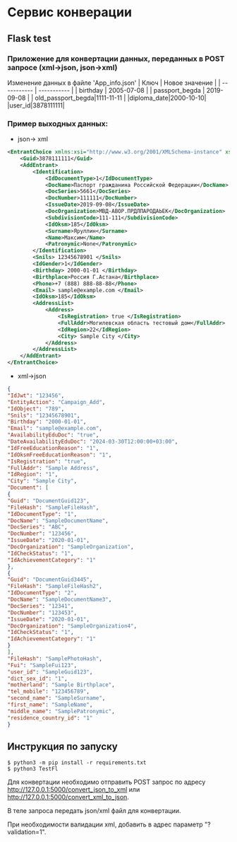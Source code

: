 # Сервис конверации
## Flask test
### Приложение для конвертации данных, переданных в POST запросе (xml->json, json->xml)

Изменение данных в файле 'App_info.json'
| Ключ | Новое значение |
| ----------- | ----------- |
| birthday   | 2005-07-08  |
| passport_begda    | 2019-09-08   |
|  old_passport_begda|1111-11-11 |
|diploma_date|2000-10-10|
|user_id|3878111111|

### Пример выходных данных:
- json-> xml
```xml
<EntrantChoice xmlns:xsi="http://www.w3.org/2001/XMLSchema-instance" xsi:noNamespaceSchemaLocation="example_schema.xsd">
    <Guid>3878111111</Guid>
    <AddEntrant>
        <Identification>
            <IdDocumentType>1</IdDocumentType>
            <DocName>Паспорт гражданина Российской Федерации</DocName>
            <DocSeries>5661</DocSeries>
            <DocNumber>111111</DocNumber>
            <IssueDate>2019-09-08</IssueDate>
            <DocOrganization>МВД-АВОР.ПРДЛПАРОДАЬЕК</DocOrganization>
            <SubdivisionCode>111-111</SubdivisionCode>
            <IdOksm>185</IdOksm>
            <Surname>Яруллин</Surname>
            <Name>Максим</Name>
            <Patronymic>None</Patronymic>
        </Identification>
        <Snils> 12345678901 </Snils>
        <IdGender>1</IdGender>
        <Birthday> 2000-01-01 </Birthday>
        <Birthplace>Россия Г.Астана</Birthplace>
        <Phone>+7 (888) 888-88-88</Phone>
        <Email> sample@example.com </Email>
        <IdOksm>185</IdOksm>
        <AddressList>
            <Address>
                <IsRegistration> true </IsRegistration>
                <FullAddr>Могилевская область тестовый дом</FullAddr>
                <IdRegion>22</IdRegion>
                <City> Sample City </City>
            </Address>
        </AddressList>
    </AddEntrant>
</EntrantChoice>
```

- xml->json
``` json
{
"IdJwt": "123456",
"EntityAction": "Campaign_Add",
"IdObject": "789",
"Snils": "12345678901",
"Birthday": "2000-01-01",
"Email": "sample@example.com",
"AvailabilityEduDoc": "true",
"DateAvailabilityEduDoc": "2024-03-30T12:00:00+03:00",
"IdFreeEducationReason": "1",
"IdOksmFreeEducationReason": "1",
"IsRegistration": "true",
"FullAddr": "Sample Address",
"IdRegion": "1",
"City": "Sample City",
"Document": [
{
"Guid": "DocumentGuid123",
"FileHash": "SampleFileHash",
"IdDocumentType": "1",
"DocName": "SampleDocumentName",
"DocSeries": "ABC",
"DocNumber": "123456",
"IssueDate": "2020-01-01",
"DocOrganization": "SampleOrganization",
"IdCheckStatus": "1",
"IdAchievementCategory": "1"
},
{
"Guid": "DocumentGuid3445",
"FileHash": "SampleFileHash2",
"IdDocumentType": "2",
"DocName": "SampleDocumentName3",
"DocSeries": "12341",
"DocNumber": "123453",
"IssueDate": "2020-01-01",
"DocOrganization": "SampleOrganization4",
"IdCheckStatus": "1",
"IdAchievementCategory": "1"
}
],
"FileHash": "SamplePhotoHash",
"Fui": "SampleFui123",
"user_id": "SampleGuid123",
"dict_sex_id": "1",
"motherland": "Sample Birthplace",
"tel_mobile": "123456789",
"second_name": "SampleSurname",
"first_name": "SampleName",
"middle_name": "SamplePatronymic",
"residence_country_id": "1"
}
```


## Инструкция по запуску
```
$ python3 -m pip install -r requirements.txt
$ python3 TestFl
```

Для конвертации необходимо отправить POST запрос по адресу http://127.0.0.1:5000/convert_json_to_xml или http://127.0.0.1:5000/convert_xml_to_json.

В теле запроса передать json/xml файл для конвертации. 

При необходимости валидации xml, добавить в адрес параметр "?validation=1".